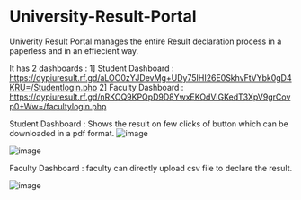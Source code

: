 # University-Result-Portal

Univerity Result Portal manages the entire Result declaration process in a paperless and in an effiecient way.

It has 2 dashboards :
1] Student Dashboard : https://dypiuresult.rf.gd/aLOO0zYJDevMg+UDy75IHI26E0SkhvFtVYbk0gD4KRU=/Studentlogin.php
2] Faculty Dashboard : https://dypiuresult.rf.gd/nRKOQ9KPQpD9D8YwxEKOdVlGKedT3XpV9grCovp0+Ww=/facultylogin.php

Student Dashboard : Shows the result on few clicks of button which can be downloaded in a pdf format.
![image](https://user-images.githubusercontent.com/84377128/162666565-113ff482-4860-48e1-b8d6-422de35812c6.png)

![image](https://user-images.githubusercontent.com/84377128/162667566-bd01ca8b-0ed4-4148-8024-e7e50dc5c5d8.png)


Faculty Dashboard : faculty can directly upload csv file to declare the result.

![image](https://user-images.githubusercontent.com/84377128/162666777-70034ab8-a309-45df-ae2f-1c86d3eda698.png)
